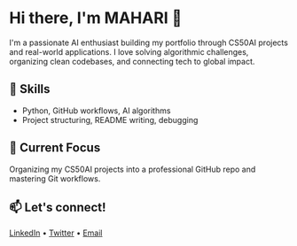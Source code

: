 # Hi there, I'm MAHARI 👋

I'm a passionate AI enthusiast building my portfolio through CS50AI projects and real-world applications. I love solving algorithmic challenges, organizing clean codebases, and connecting tech to global impact.

## 🔧 Skills
- Python, GitHub workflows, AI algorithms
- Project structuring, README writing, debugging

## 🚀 Current Focus
Organizing my CS50AI projects into a professional GitHub repo and mastering Git workflows.

## 📫 Let's connect!
[LinkedIn](https://www.linkedin.com) • [Twitter](https://twitter.com) • [Email](mailto:your@email.com)

